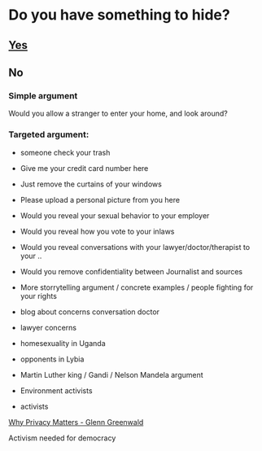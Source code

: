 # Do you have something to hide?

## [Yes](https://github.com/pierreozoux/ihavesomethingtohi.de/blob/master/tools.md)

## No

### Simple argument

Would you allow a stranger to enter your home, and look around?

### Targeted argument:
- someone check your trash
- Give me your credit card number here
- Just remove the curtains of your windows
- Please upload a personal picture from you here
- Would you reveal your sexual behavior to your employer
- Would you reveal how you vote to your inlaws
- Would you reveal conversations with your lawyer/doctor/therapist to your ..
- Would you remove confidentiality between Journalist and sources

- More storrytelling argument / concrete examples / people fighting for your rights
 - blog about concerns conversation doctor
 - lawyer concerns
 - homesexuality in Uganda
 - opponents in Lybia
 - Martin Luther king / Gandi / Nelson Mandela argument
 - Environment activists
 - activists

[Why Privacy Matters - Glenn Greenwald](http://www.ted.com/talks/glenn_greenwald_why_privacy_matters)

Activism needed for democracy


